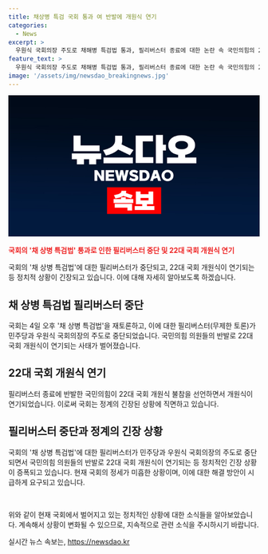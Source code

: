 ```yaml
---
title: 채상병 특검 국회 통과 여 반발에 개원식 연기
categories:
  - News
excerpt: >
  우원식 국회의장 주도로 채해병 특검법 통과, 필리버스터 종료에 대한 논란 속 국민의힘의 22대 국회 개원식 불참 선언과 연기, 국회 내 갈등과 반발 상황, 국민의힘의 의원들의 우원식 국회의장 비판, 거부권 행사와 관련해 윤석열 대통령에 재의요구권(거부권) 행사 건의 등의 내용이 이슈가 되고 있다. 특히, 각종 정치적 공방과 파행에 대한 우려와 향후 정국의 급변이 예상된다.
feature_text: >
  우원식 국회의장 주도로 채해병 특검법 통과, 필리버스터 종료에 대한 논란 속 국민의힘의 22대 국회 개원식 불참 선언과 연기, 국회 내 갈등과 반발 상황, 국민의힘의 의원들의 우원식 국회의장 비판, 거부권 행사와 관련해 윤석열 대통령에 재의요구권(거부권) 행사 건의 등의 내용이 이슈가 되고 있다. 특히, 각종 정치적 공방과 파행에 대한 우려와 향후 정국의 급변이 예상된다.
image: '/assets/img/newsdao_breakingnews.jpg'
---
```


<p><img src="/assets/img/newsdao_breakingnews.jpg" alt="bookingtag 속보" /></p>

<p><b><span style="color: #ee2323;">국회의 '채 상병 특검법' 통과로 인한 필리버스터 중단 및 22대 국회 개원식 연기</span></b></p>

<p>국회의 '채 상병 특검법'에 대한 필리버스터가 중단되고, 22대 국회 개원식이 연기되는 등 정치적 상황이 긴장되고 있습니다. 이에 대해 자세히 알아보도록 하겠습니다.</p>

<h2 data-ke-size="size26">채 상병 특검법 필리버스터 중단</h2>

<p>국회는 4일 오후 '채 상병 특검법'을 재토론하고, 이에 대한 필리버스터(무제한 토론)가 민주당과 우원식 국회의장의 주도로 중단되었습니다. 국민의힘 의원들의 반발로 22대 국회 개원식이 연기되는 사태가 벌어졌습니다.</p>

<h2 data-ke-size="size26">22대 국회 개원식 연기</h2>

<p>필리버스터 종료에 반발한 국민의힘이 22대 국회 개원식 불참을 선언하면서 개원식이 연기되었습니다. 이로써 국회는 정계의 긴장된 상황에 직면하고 있습니다.</p>

<h2 data-ke-size="size26">필리버스터 중단과 정계의 긴장 상황</h2>

<p>국회의 '채 상병 특검법'에 대한 필리버스터가 민주당과 우원식 국회의장의 주도로 중단되면서 국민의힘 의원들의 반발로 22대 국회 개원식이 연기되는 등 정치적인 긴장 상황이 증폭되고 있습니다. 현재 국회의 정세가 미흡한 상황이며, 이에 대한 해결 방안이 시급하게 요구되고 있습니다.</p>

<p data-ke-size="size16">&nbsp;</p>

<p>위와 같이 현재 국회에서 벌어지고 있는 정치적인 상황에 대한 소식들을 알아보았습니다. 계속해서 상황이 변화될 수 있으므로, 지속적으로 관련 소식을 주시하시기 바랍니다.</p>
실시간 뉴스 속보는, <a href="https://newsdao.kr" rel="dofollow">https://newsdao.kr</a>


